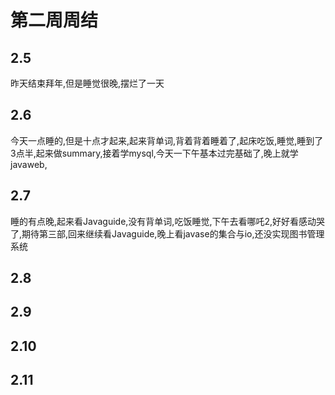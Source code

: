 # 第二周周结

## 2.5
  昨天结束拜年,但是睡觉很晚,摆烂了一天
## 2.6
  今天一点睡的,但是十点才起来,起来背单词,背着背着睡着了,起床吃饭,睡觉,睡到了3点半,起来做summary,接着学mysql,今天一下午基本过完基础了,晚上就学javaweb,
## 2.7
  睡的有点晚,起来看Javaguide,没有背单词,吃饭睡觉,下午去看哪吒2,好好看感动哭了,期待第三部,回来继续看Javaguide,晚上看javase的集合与io,还没实现图书管理系统
## 2.8

## 2.9

## 2.10

## 2.11

